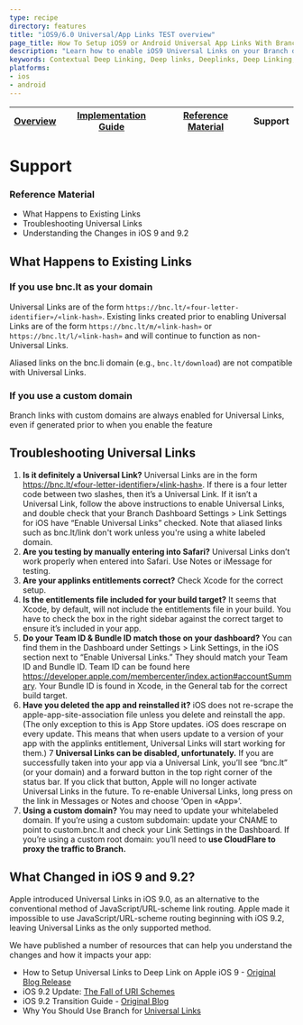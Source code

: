 ```yaml
---
type: recipe
directory: features
title: "iOS9/6.0 Universal/App Links TEST overview"
page_title: How To Setup iOS9 or Android Universal App Links With Branch
description: "Learn how to enable iOS9 Universal Links on your Branch deeplinks for tracking and deep linking."
keywords: Contextual Deep Linking, Deep links, Deeplinks, Deep Linking, Deeplinking, Deferred Deep Linking, Deferred Deeplinking, Google App Indexing, Google App Invites, Apple Universal Links, Android App Links, Apple Spotlight Search, Facebook App Links, AppLinks, Deepviews, Deep views, Dashboard, iOS9
platforms:
- ios
- android
---
```


| [Overview](overview.md) | [Implementation Guide](implementation-guide.md) | [Reference Material](reference-material.md) | Support | 
| --- | --- | --- | --- |

# Support

### Reference Material
* What Happens to Existing Links 
* Troubleshooting Universal Links
* Understanding the Changes in iOS 9 and 9.2

## What Happens to Existing Links 

### If you use bnc.lt as your domain
Universal Links are of the form `https://bnc.lt/«four-letter-identifier»/«link-hash»`. Existing links created prior to enabling Universal Links are of the form `https://bnc.lt/m/«link-hash»` or `https://bnc.lt/l/«link-hash»` and will continue to function as non-Universal Links.

Aliased links on the bnc.li domain (e.g., `bnc.lt/download`) are not compatible with Universal Links.

### If you use a custom domain
Branch links with custom domains are always enabled for Universal Links, even if generated prior to when you enable the feature

## Troubleshooting Universal Links

1. **Is it definitely a Universal Link?** Universal Links are in the form https://bnc.lt/«four-letter-identifier»/«link-hash». If there is a four letter code between two slashes, then it’s a Universal Link. If it isn’t a Universal Link, follow the above instructions to enable Universal Links, and double check that your Branch Dashboard Settings > Link Settings for iOS have “Enable Universal Links” checked. Note that aliased links such as bnc.lt/link don't work unless you're using a white labeled domain.
2. **Are you testing by manually entering into Safari?** Universal Links don’t work properly when entered into Safari. Use Notes or iMessage for testing.
3. **Are your applinks entitlements correct?** Check Xcode for the correct setup.
4. **Is the entitlements file included for your build target?** It seems that Xcode, by default, will not include the entitlements file in your build. You have to check the box in the right sidebar against the correct target to ensure it’s included in your app.
5. **Do your Team ID & Bundle ID match those on your dashboard?** You can find them in the Dashboard under Settings > Link Settings, in the iOS section next to “Enable Universal Links.” They should match your Team ID and Bundle ID. Team ID can be found here https://developer.apple.com/membercenter/index.action#accountSummary. Your Bundle ID is found in Xcode, in the General tab for the correct build target.
6. **Have you deleted the app and reinstalled it?** iOS does not re-scrape the apple-app-site-association file unless you delete and reinstall the app. (The only exception to this is App Store updates. iOS does rescrape on every update. This means that when users update to a version of your app with the applinks entitlement, Universal Links will start working for them.)
7 **Universal Links can be disabled, unfortunately.** If you are successfully taken into your app via a Universal Link, you’ll see “bnc.lt” (or your domain) and a forward button in the top right corner of the status bar. If you click that button, Apple will no longer activate Universal Links in the future. To re-enable Universal Links, long press on the link in Messages or Notes and choose ‘Open in «App»’.
8. **Using a custom domain?** You may need to update your whitelabeled domain. If you’re using a custom subdomain: update your CNAME to point to custom.bnc.lt and check your Link Settings in the Dashboard. If you’re using a custom root domain: you’ll need to **use CloudFlare to proxy the traffic to Branch.**

## What Changed in iOS 9 and 9.2?

Apple introduced Universal Links in iOS 9.0, as an alternative to the conventional method of JavaScript/URL-scheme link routing. Apple made it impossible to use JavaScript/URL-scheme routing beginning with iOS 9.2, leaving Universal Links as the only supported method. 

We have published a number of resources that can help you understand the changes and how it impacts your app:

* How to Setup Universal Links to Deep Link on Apple iOS 9 - [Original Blog Release](https://blog.branch.io/how-to-setup-universal-links-to-deep-link-on-apple-ios-9)
* iOS 9.2 Update: [The Fall of URI Schemes](https://blog.branch.io/ios-9.2-redirection-update-uri-scheme-and-universal-links)
* iOS 9.2 Transition Guide - [Original Blog](https://blog.branch.io/ios-9.2-deep-linking-guide-transitioning-to-universal-links)
* Why You Should Use Branch for [Universal Links](https://blog.branch.io/why-you-should-use-branch-for-universal-links)